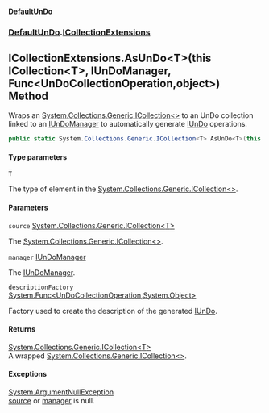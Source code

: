 #### [DefaultUnDo](../../index.md 'index')
### [DefaultUnDo](../../index.md#DefaultUnDo 'DefaultUnDo').[ICollectionExtensions](index.md 'DefaultUnDo\.ICollectionExtensions')

## ICollectionExtensions\.AsUnDo\<T\>\(this ICollection\<T\>, IUnDoManager, Func\<UnDoCollectionOperation,object\>\) Method

Wraps an [System\.Collections\.Generic\.ICollection&lt;&gt;](https://docs.microsoft.com/en-us/dotnet/api/System.Collections.Generic.ICollection-1 'System\.Collections\.Generic\.ICollection\`1') to an UnDo collection linked to an [IUnDoManager](../IUnDoManager/index.md 'DefaultUnDo\.IUnDoManager') to automatically generate [IUnDo](../IUnDo/index.md 'DefaultUnDo\.IUnDo') operations\.

```csharp
public static System.Collections.Generic.ICollection<T> AsUnDo<T>(this System.Collections.Generic.ICollection<T> source, DefaultUnDo.IUnDoManager manager, System.Func<DefaultUnDo.UnDoCollectionOperation,object?>? descriptionFactory=null);
```
#### Type parameters

<a name='DefaultUnDo.ICollectionExtensions.AsUnDo_T_(thisSystem.Collections.Generic.ICollection_T_,DefaultUnDo.IUnDoManager,System.Func_DefaultUnDo.UnDoCollectionOperation,object_).T'></a>

`T`

The type of element in the [System\.Collections\.Generic\.ICollection&lt;&gt;](https://docs.microsoft.com/en-us/dotnet/api/System.Collections.Generic.ICollection-1 'System\.Collections\.Generic\.ICollection\`1')\.
#### Parameters

<a name='DefaultUnDo.ICollectionExtensions.AsUnDo_T_(thisSystem.Collections.Generic.ICollection_T_,DefaultUnDo.IUnDoManager,System.Func_DefaultUnDo.UnDoCollectionOperation,object_).source'></a>

`source` [System\.Collections\.Generic\.ICollection&lt;](https://docs.microsoft.com/en-us/dotnet/api/System.Collections.Generic.ICollection-1 'System\.Collections\.Generic\.ICollection\`1')[T](AsUnDo_T_(thisICollection_T_,IUnDoManager,Func_UnDoCollectionOperation,object_).md#DefaultUnDo.ICollectionExtensions.AsUnDo_T_(thisSystem.Collections.Generic.ICollection_T_,DefaultUnDo.IUnDoManager,System.Func_DefaultUnDo.UnDoCollectionOperation,object_).T 'DefaultUnDo\.ICollectionExtensions\.AsUnDo\<T\>\(this System\.Collections\.Generic\.ICollection\<T\>, DefaultUnDo\.IUnDoManager, System\.Func\<DefaultUnDo\.UnDoCollectionOperation,object\>\)\.T')[&gt;](https://docs.microsoft.com/en-us/dotnet/api/System.Collections.Generic.ICollection-1 'System\.Collections\.Generic\.ICollection\`1')

The [System\.Collections\.Generic\.ICollection&lt;&gt;](https://docs.microsoft.com/en-us/dotnet/api/System.Collections.Generic.ICollection-1 'System\.Collections\.Generic\.ICollection\`1')\.

<a name='DefaultUnDo.ICollectionExtensions.AsUnDo_T_(thisSystem.Collections.Generic.ICollection_T_,DefaultUnDo.IUnDoManager,System.Func_DefaultUnDo.UnDoCollectionOperation,object_).manager'></a>

`manager` [IUnDoManager](../IUnDoManager/index.md 'DefaultUnDo\.IUnDoManager')

The [IUnDoManager](../IUnDoManager/index.md 'DefaultUnDo\.IUnDoManager')\.

<a name='DefaultUnDo.ICollectionExtensions.AsUnDo_T_(thisSystem.Collections.Generic.ICollection_T_,DefaultUnDo.IUnDoManager,System.Func_DefaultUnDo.UnDoCollectionOperation,object_).descriptionFactory'></a>

`descriptionFactory` [System\.Func&lt;](https://docs.microsoft.com/en-us/dotnet/api/System.Func-2 'System\.Func\`2')[UnDoCollectionOperation](../UnDoCollectionOperation/index.md 'DefaultUnDo\.UnDoCollectionOperation')[,](https://docs.microsoft.com/en-us/dotnet/api/System.Func-2 'System\.Func\`2')[System\.Object](https://docs.microsoft.com/en-us/dotnet/api/System.Object 'System\.Object')[&gt;](https://docs.microsoft.com/en-us/dotnet/api/System.Func-2 'System\.Func\`2')

Factory used to create the description of the generated [IUnDo](../IUnDo/index.md 'DefaultUnDo\.IUnDo')\.

#### Returns
[System\.Collections\.Generic\.ICollection&lt;](https://docs.microsoft.com/en-us/dotnet/api/System.Collections.Generic.ICollection-1 'System\.Collections\.Generic\.ICollection\`1')[T](AsUnDo_T_(thisICollection_T_,IUnDoManager,Func_UnDoCollectionOperation,object_).md#DefaultUnDo.ICollectionExtensions.AsUnDo_T_(thisSystem.Collections.Generic.ICollection_T_,DefaultUnDo.IUnDoManager,System.Func_DefaultUnDo.UnDoCollectionOperation,object_).T 'DefaultUnDo\.ICollectionExtensions\.AsUnDo\<T\>\(this System\.Collections\.Generic\.ICollection\<T\>, DefaultUnDo\.IUnDoManager, System\.Func\<DefaultUnDo\.UnDoCollectionOperation,object\>\)\.T')[&gt;](https://docs.microsoft.com/en-us/dotnet/api/System.Collections.Generic.ICollection-1 'System\.Collections\.Generic\.ICollection\`1')  
A wrapped [System\.Collections\.Generic\.ICollection&lt;&gt;](https://docs.microsoft.com/en-us/dotnet/api/System.Collections.Generic.ICollection-1 'System\.Collections\.Generic\.ICollection\`1')\.

#### Exceptions

[System\.ArgumentNullException](https://docs.microsoft.com/en-us/dotnet/api/System.ArgumentNullException 'System\.ArgumentNullException')  
[source](AsUnDo_T_(thisICollection_T_,IUnDoManager,Func_UnDoCollectionOperation,object_).md#DefaultUnDo.ICollectionExtensions.AsUnDo_T_(thisSystem.Collections.Generic.ICollection_T_,DefaultUnDo.IUnDoManager,System.Func_DefaultUnDo.UnDoCollectionOperation,object_).source 'DefaultUnDo\.ICollectionExtensions\.AsUnDo\<T\>\(this System\.Collections\.Generic\.ICollection\<T\>, DefaultUnDo\.IUnDoManager, System\.Func\<DefaultUnDo\.UnDoCollectionOperation,object\>\)\.source') or [manager](AsUnDo_T_(thisICollection_T_,IUnDoManager,Func_UnDoCollectionOperation,object_).md#DefaultUnDo.ICollectionExtensions.AsUnDo_T_(thisSystem.Collections.Generic.ICollection_T_,DefaultUnDo.IUnDoManager,System.Func_DefaultUnDo.UnDoCollectionOperation,object_).manager 'DefaultUnDo\.ICollectionExtensions\.AsUnDo\<T\>\(this System\.Collections\.Generic\.ICollection\<T\>, DefaultUnDo\.IUnDoManager, System\.Func\<DefaultUnDo\.UnDoCollectionOperation,object\>\)\.manager') is null\.